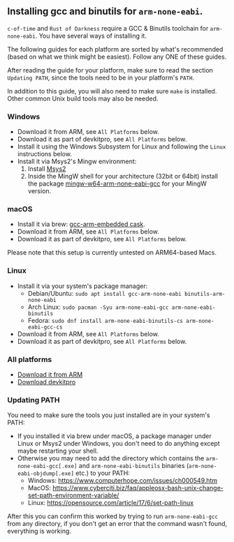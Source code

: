 ## Installing gcc and binutils for `arm-none-eabi`.

`c-of-time` and `Rust of Darkness` require a GCC & Binutils toolchain for `arm-none-eabi`.
You have several ways of installing it.

The following guides for each platform are sorted by what's recommended (based on what we think might be easiest). 
Follow any ONE of these guides.

After reading the guide for your platform, make sure to read the section `Updating PATH`,
since the tools need to be in your platform's `PATH`.

In addition to this guide, you will also need to make sure `make` is installed. Other common Unix build tools may also be needed.

### Windows
- Download it from ARM, see `All Platforms` below.
- Download it as part of devkitpro, see `All Platforms` below.
- Install it using the Windows Subsystem for Linux and following the `Linux` instructions below.
- Install it via Msys2's Mingw environment:
   1. Install [Msys2](https://www.msys2.org/wiki/MSYS2-installation/)
   2. Inside the MingW shell for your architecture (32bit or 64bit) install the package 
      [mingw-w64-arm-none-eabi-gcc](https://packages.msys2.org/base/mingw-w64-arm-none-eabi-gcc) for your MingW version.

### macOS
- Install it via brew: [gcc-arm-embedded cask](https://formulae.brew.sh/cask/gcc-arm-embedded).
- Download it from ARM, see `All Platforms` below.
- Download it as part of devkitpro, see `All Platforms` below.

Please note that this setup is currently untested on ARM64-based Macs.

### Linux
- Install it via your system's package manager:
  - Debian/Ubuntu: `sudo apt install gcc-arm-none-eabi binutils-arm-none-eabi`
  - Arch Linux: `sudo pacman -Syu arm-none-eabi-gcc arm-none-eabi-binutils`
  - Fedora: `sudo dnf install arm-none-eabi-binutils-cs arm-none-eabi-gcc-cs`
- Download it from ARM, see `All Platforms` below.
- Download it as part of devkitpro, see `All Platforms` below.

### All platforms
- [Download it from ARM](https://developer.arm.com/downloads/-/arm-gnu-toolchain-downloads)
- [Download devkitpro](https://devkitpro.org/wiki/Getting_Started)

### Updating PATH
You need to make sure the tools you just installed are in your system's PATH:

- If you installed it via brew under macOS, a package manager under Linux or Msys2 under Windows,
  you don't need to do anything except maybe restarting your shell.
- Otherwise you may need to add the directory which contains the
 `arm-none-eabi-gcc[.exe]` and `arm-none-eabi-binutils` binaries (`arm-none-eabi-objdump[.exe]` etc.) to your PATH:
  - Windows: https://www.computerhope.com/issues/ch000549.htm
  - MacOS: https://www.cyberciti.biz/faq/appleosx-bash-unix-change-set-path-environment-variable/
  - Linux: https://opensource.com/article/17/6/set-path-linux

After this you can confirm this worked by trying to run `arm-none-eabi-gcc` from any directory,
if you don't get an error that the command wasn't found, everything is working.
